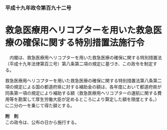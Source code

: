 ### 平成十九年政令第百九十二号  
# 救急医療用ヘリコプターを用いた救急医療の確保に関する特別措置法施行令  
　内閣は、救急医療用ヘリコプターを用いた救急医療の確保に関する特別措置法（平成十九年法律第百三号）第八条第二項の規定に基づき、この政令を制定する。  
  
救急医療用ヘリコプターを用いた救急医療の確保に関する特別措置法第八条第二項の規定による国の都道府県に対する補助金の額は、各年度において都道府県が同条第一項の規定により補助する額（救急医療用ヘリコプターの運航に関する費用等を勘案して厚生労働大臣が定めるところにより算定した額を限度とする。）に二分の一を乗じて得た額とする。  
  
**附　則**  
この政令は、公布の日から施行する。  
  
